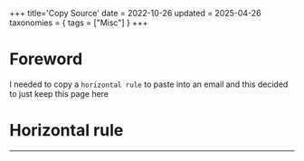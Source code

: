 +++
title='Copy Source'
date = 2022-10-26
updated = 2025-04-26
taxonomies = { tags = ["Misc"] }
+++

# Foreword

I needed to copy a `horizontal rule` to paste into an email and this decided to just keep this page here

# Horizontal rule

---
